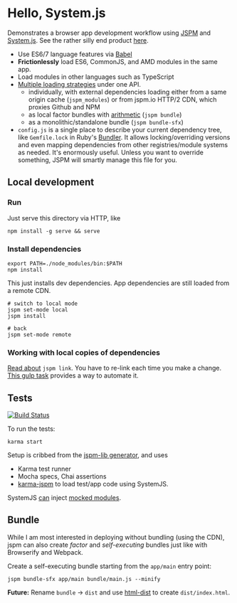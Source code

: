 # Hello, System.js

Demonstrates a browser app development workflow using [JSPM](http://jspm.io/) and [System.js](https://github.com/systemjs/systemjs). See the rather silly end product [here](https://edrex.github.io/hello-systemjs/).

- Use ES6/7 language features via [Babel](https://babeljs.io/)
- **Frictionlessly** load ES6, CommonJS, and AMD modules in the same app.
- Load modules in other languages such as TypeScript
- [Multiple loading strategies](https://github.com/jspm/jspm-cli/wiki/Production-Workflows) under one API.
  - individually, with external dependencies loading either from a same origin cache (`jspm_modules`) or from jspm.io HTTP/2 CDN, which proxies Github and NPM
  - as local factor bundles with [arithmetic](https://github.com/jspm/jspm-cli/wiki/Production-Workflows#creating-a-bundle-with-arithmetic) (`jspm bundle`)
  - as a monolithic/standalone bundle (`jspm bundle-sfx`)
- `config.js` is a single place to describe your current dependency tree, like `Gemfile.lock` in Ruby's [Bundler](http://bundler.io/). It allows locking/overriding versions and even mapping dependencies from other registries/module systems as needed. It's enormously useful. Unless you want to override something, JSPM will smartly manage this file for you.

## Local development

### Run

Just serve this directory via HTTP, like

```
npm install -g serve && serve
```

### Install dependencies

```shell
export PATH=./node_modules/bin:$PATH
npm install
```

This just installs dev dependencies. App dependencies are still loaded from a remote CDN.

```shell
# switch to local mode
jspm set-mode local
jspm install

# back
jspm set-mode remote
```

### Working with local copies of dependencies

[Read about](https://github.com/jspm/jspm-cli/wiki/Linking) `jspm link`. You have to re-link each time you make a change. [This gulp task](https://github.com/djindjic/generator-jspm-lib/blob/master/app/templates/gulpfile.js) provides a way to automate it.



## Tests

[![Build Status](https://secure.travis-ci.org/edrex/hello-component.png?branch=master)](https://travis-ci.org/edrex/hello-systemjs)

To run the tests: 

```
karma start
```

Setup is cribbed from the [jspm-lib generator](https://github.com/djindjic/generator-jspm-lib), and uses 

 - Karma test runner
 - Mocha specs, Chai assertions
 - [karma-jspm](https://github.com/Workiva/karma-jspm) to load test/app code using SystemJS.

SystemJS [can](https://github.com/systemjs/systemjs/issues/366) inject [mocked modules](https://github.com/edrex/babel-test). 

## Bundle

While I am most interested in deploying without bundling (using the CDN), jspm can also create *factor* and *self-executing* bundles just like with Browserify and Webpack. 

Create a self-executing bundle starting from the `app/main` entry point:

```
jspm bundle-sfx app/main bundle/main.js --minify
```

**Future:** Rename `bundle` &rarr; `dist` and use [html-dist](https://github.com/jackfranklin/html-dist) to create `dist/index.html`.
